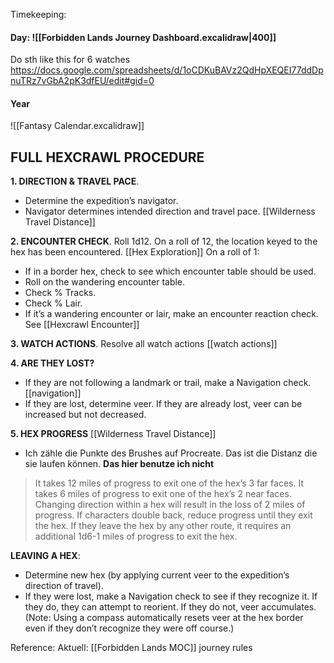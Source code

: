 Timekeeping: 
#### Day: ![[Forbidden Lands Journey Dashboard.excalidraw|400]]
Do sth like this for 6 watches
https://docs.google.com/spreadsheets/d/1oCDKuBAVz2QdHpXEQEI77ddDpnuTRz7vGbA2pK3dfEU/edit#gid=0

#### Year

![[Fantasy Calendar.excalidraw]]


## FULL HEXCRAWL PROCEDURE  


**1. DIRECTION & TRAVEL PACE**.

-   Determine the expedition’s navigator.
-   Navigator determines intended direction and travel pace. [[Wilderness Travel Distance]]

**2. ENCOUNTER CHECK**. Roll 1d12. On a roll of 12, the location keyed to the hex has been encountered. [[Hex Exploration]] On a roll of 1:

-   If in a border hex, check to see which encounter table should be used.
-   Roll on the wandering encounter table.
-   Check % Tracks.
-   Check % Lair.
-   If it’s a wandering encounter or lair, make an encounter reaction check. See [[Hexcrawl Encounter]]

**3. WATCH ACTIONS**. Resolve all watch actions [[watch actions]]

**4. ARE THEY LOST?**

-   If they are not following a landmark or trail, make a Navigation check. [[navigation]]
-   If they are lost, determine veer. If they are already lost, veer can be increased but not decreased.

**5. HEX PROGRESS** [[Wilderness Travel Distance]]

- Ich zähle die Punkte des Brushes auf Procreate. Das ist die Distanz die sie laufen können.
**Das hier benutze ich nicht**
> It takes 12 miles of progress to exit one of the hex’s 3 far faces.
> It takes 6 miles of progress to exit one of the hex’s 2 near faces.
> Changing direction within a hex will result in the loss of 2 miles of progress.
> If characters double back, reduce progress until they exit the hex. If they leave the hex by any other route, it requires an additional 1d6-1 miles of progress to exit the hex.

**LEAVING A HEX**:

-   Determine new hex (by applying current veer to the expedition’s direction of travel).
-   If they were lost, make a Navigation check to see if they recognize it. If they do, they can attempt to reorient. If they do not, veer accumulates. (Note: Using a compass automatically resets veer at the hex border even if they don’t recognize they were off course.)

Reference: 
Aktuell: [[Forbidden Lands MOC]] journey rules

